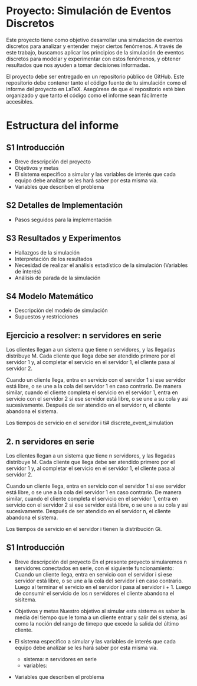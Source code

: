# Proyecto: Simulación de Eventos Discretos

Este proyecto tiene como objetivo desarrollar una simulación de eventos discretos para analizar y entender mejor ciertos fenómenos. A través de este trabajo, buscamos aplicar los principios de la simulación de eventos discretos para modelar y experimentar con estos fenómenos, y obtener resultados que nos ayuden a tomar decisiones informadas.

El proyecto debe ser entregado en un repositorio público de GitHub. Este repositorio debe contener tanto el código fuente de tu simulación como el informe del proyecto en LaTeX. Asegúrese de que el repositorio esté bien organizado y que tanto el código como el informe sean fácilmente accesibles.

# Estructura del informe

## S1 Introducción

- Breve descripción del proyecto
- Objetivos y metas
- El sistema específico a simular y las variables de interés que cada equipo debe analizar se les hará saber por esta misma vía.
- Variables que describen el problema

## S2 Detalles de Implementación

- Pasos seguidos para la implementación

## S3 Resultados y Experimentos

- Hallazgos de la simulación
- Interpretación de los resultados
- Necesidad de realizar el análisis estadístico de la simulación (Variables de interés)
- Análisis de parada de la simulación

## S4 Modelo Matemático

- Descripción del modelo de simulación
- Supuestos y restricciones


## Ejercicio a resolver: n servidores en serie

Los clientes llegan a un sistema que tiene n servidores, y las llegadas distribuye M. Cada cliente que llega debe ser atendido primero por el servidor 1 y, al completar el servicio en el servidor 1, el cliente pasa al servidor 2.

Cuando un cliente llega, entra en servicio con el servidor 1 si ese servidor está libre, o se une a la cola del servidor 1 en caso contrario. De manera similar, cuando el cliente completa el servicio en el servidor 1, entra en servicio con el servidor 2 si ese servidor está libre, o se une a su cola y asi sucesivamente. Después de ser atendido en el servidor n, el cliente abandona el sistema.

Los tiempos de servicio en el servidor i ti# discrete_event_simulation

## 2. n servidores en serie

Los clientes llegan a un sistema que tiene n servidores, y las llegadas distribuye M. Cada cliente que llega debe ser atendido primero por el servidor 1 y, al completar el servicio en el servidor 1, el cliente pasa al servidor 2.

Cuando un cliente llega, entra en servicio con el servidor 1 si ese servidor está libre, o se une a la cola del servidor 1 en caso contrario. De manera similar, cuando el cliente completa el servicio en el servidor 1, entra en servicio con el servidor 2 si ese servidor está libre, o se une a su cola y asi sucesivamente. Después de ser atendido en el servidor n, el cliente abandona el sistema.

Los tiempos de servicio en el servidor i tienen la distribución Gi.


## S1 Introducción

- Breve descripción del proyecto
    En el presente proyecto simularemos n servidores conectados en serie, con el siguiente funcionamiento:
    Cuando un cliente llega, entra en servicio con el servidor i si ese servidor está libre, o se une a la cola del servidor i en caso contrario. Luego al terminar el servicio en el servidor i pasa al servidor i + 1. Luego de consumir el servicio de los n servidores el cliente abandona el sisitema.

- Objetivos y metas
    Nuestro objetivo al simular esta sistema es saber la media del tiempo que le toma a un cliente entrar y salir del sistema, así como la noción del rango de timepo que excede la salida del último cliente.
- El sistema específico a simular y las variables de interés que cada equipo debe analizar se les hará saber por esta misma vía.
    - sistema: n servidores en serie
    - variables: 
- Variables que describen el problema
    